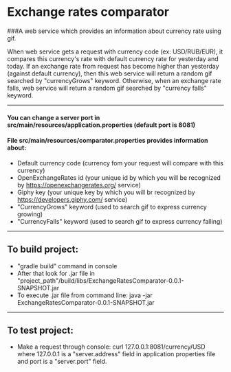 # Exchange rates comparator
###A web service which provides an information about currency rate using gif.

When web service gets a request with currency code (ex: USD/RUB/EUR), 
it compares this currency's rate with default currency rate for yesterday and today.
If an exchange rate from request has become higher than yesterday (against default currency), 
then this web service will return a random gif searched by "currencyGrows" keyword. 
Otherwise, when an exchange rate falls, web service will return a random gif searched by "currency falls" keyword.

***
#### You can change a server port in src/main/resources/application.properties (default port is 8081)
#### File src/main/resources/comparator.properties provides information about:
* Default currency code (currency fom your request will compare with this currency)
* OpenExchangeRates id (your unique id by which you will be recognized by https://openexchangerates.org/ service)
* Giphy key (your unique key by which you will br recognized by https://developers.giphy.com/ service)
* "CurrencyGrows" keyword (used to search gif to express currency growing)
* "CurrencyFalls" keyword (used to search gif to express currency falling)

***
## To build project:
* "gradle build" command in console
* After that look for .jar file in "project_path"/build/libs/ExchangeRatesComparator-0.0.1-SNAPSHOT.jar
* To execute .jar file from command line: java -jar ExchangeRatesComparator-0.0.1-SNAPSHOT.jar

***
## To test project:
* Make a request through console: curl 127.0.0.1:8081/currency/USD where 127.0.0.1 is a "server.address" field in application properties file and port is a "server.port" field. 
